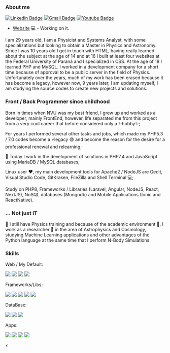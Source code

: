 ### About me

[![Linkedin Badge](https://img.shields.io/badge/LinkedIn-0077B5?style=for-the-badge&logo=linkedin&logoColor=white&link=https://www.linkedin.com/in/rebeccamanzi/)](https://www.linkedin.com/in/ricardovolert/)
[![Gmail Badge](https://img.shields.io/badge/Gmail-D14836?style=for-the-badge&logo=gmail&logoColor=white&link=mailto:ricardovolert@gmail.com)](mailto:ricardovolert@gmail.com)
[![Youtube Badge](https://img.shields.io/badge/YouTube-FF0000?style=for-the-badge&logo=youtube&logoColor=white&link=https://www.youtube.com/channel/UCJ6UAoW9wbPhX1ot-ztFGYA)](https://www.youtube.com/channel/UCJ6UAoW9wbPhX1ot-ztFGYA)

- [Website](http://digitiba.com/) 💻 - Working on it.

I am 29 years old, I am a Physicist and Systems Analyst, with some specializations but looking to obtain a Master in Physics and Astronomy. Since I was 10 years old I got in touch with HTML, having really learned about the subject at the age of 14 and at 16 I built at least four websites at the Federal University of Paraná and I specialized in CSS. At the age of 18 I learned PHP and MySQL. I worked in a development company for a short time because of approval to be a public server in the field of Physics. Unfortunately over the years, much of my work has been erased because it has become a legacy, however now, 9 years later, I am updating myself, I am studying the source codes to create new projects and solutions.


### Front / Back Programmer since childhood

Born in times when NVU was my best friend, I grew up and worked as a developer, mainly FrontEnd, however, life separated me from this project from a very cool career that before considered only a ✨hobby✨;

For years I performed several other tasks and jobs, which made my PHP5.3 / 7.0 codes become a ⚡legacy 😄 and become the reason for the desire for a professional renewal and relearning;

🌱 Today I work in the development of solutions in PHP7.4 and JavaScript using MariaDB / MySQL databases;

Linux user ❤, my main development tools for Apache2 / NodeJS are Gedit, Visual Studio Code, GitKraken, FileZilla and Shell Terminal 💻;

Study on PHP8, Frameworks / Libraries (Laravel, Angular, NodeJS, React, NextJS), NoSQL databases (Mongodb) and Mobile Applications (Ionic and ReactNative).

### ... Not just IT

🔭 I still have Physics training and because of the academic environment 👨, I work as a researcher 🤔 in the area of ​​Astrophysics and Cosmology, studying Machine Learning applications and other advantages of the Python language at the same time that I perform N-Body Simulations.

### Skills

Web / My Default:

<img src="https://img.shields.io/badge/HTML5-E34F26?style=for-the-badge&logo=html5&logoColor=white" /> <img src="https://img.shields.io/badge/CSS3-1572B6?style=for-the-badge&logo=css3&logoColor=white" /> <img src="https://img.shields.io/badge/PHP-777BB4?style=for-the-badge&logo=php&logoColor=white" /> <img src="https://img.shields.io/badge/JavaScript-F7DF1E?style=for-the-badge&logo=javascript&logoColor=black" />

Frameworks/Libs:

<img src="https://img.shields.io/badge/AngularJS-E23237?style=for-the-badge&logo=angularjs&logoColor=white" /> <img src="https://img.shields.io/badge/Angular-DD0031?style=for-the-badge&logo=angular&logoColor=white" /> <img src="https://img.shields.io/badge/Laravel-FF2D20?style=for-the-badge&logo=laravel&logoColor=white" /> <img src="https://img.shields.io/badge/Node.js-43853D?style=for-the-badge&logo=node.js&logoColor=white" /> <img src="https://img.shields.io/badge/React-20232A?style=for-the-badge&logo=react&logoColor=61DAFB" />

DataBase:

<img src="https://img.shields.io/badge/MySQL-00000F?style=for-the-badge&logo=mysql&logoColor=white" /> <img src="https://img.shields.io/badge/PostgreSQL-316192?style=for-the-badge&logo=postgresql&logoColor=white" /> <img src="https://img.shields.io/badge/MongoDB-4EA94B?style=for-the-badge&logo=mongodb&logoColor=white" />

Apps:

<img src="https://img.shields.io/badge/Java-ED8B00?style=for-the-badge&logo=java&logoColor=white" /> <img src="https://img.shields.io/badge/Python-3776AB?style=for-the-badge&logo=python&logoColor=white" /> <img src="https://img.shields.io/badge/C-00599C?style=for-the-badge&logo=c&logoColor=white" /> <img src="https://img.shields.io/badge/C%2B%2B-00599C?style=for-the-badge&logo=c%2B%2B&logoColor=white" />


⚡
